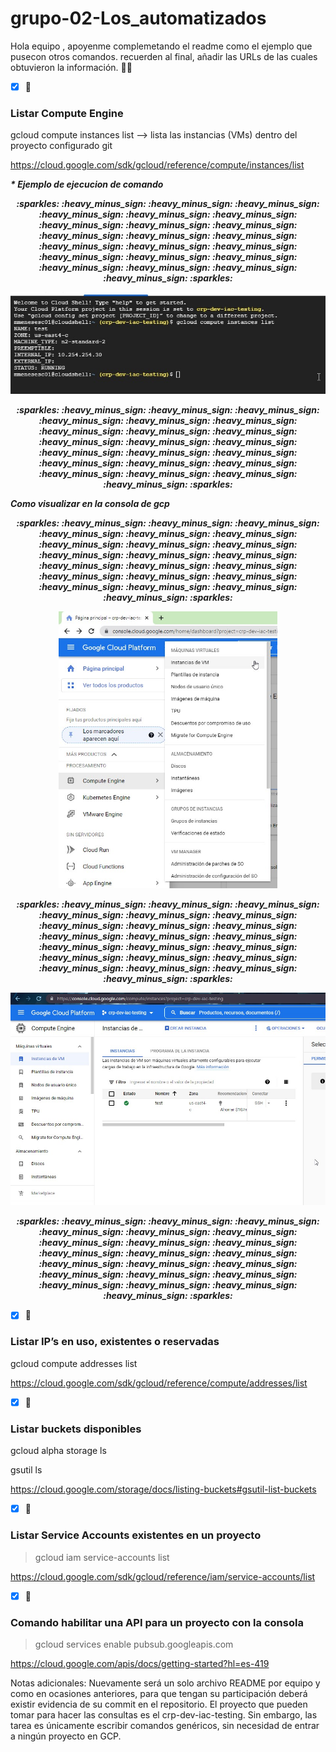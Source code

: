 # grupo-02-Los_automatizados

Hola equipo , apoyenme complemetando el readme como el ejemplo que pusecon otros comandos.
recuerden al final, añadir las URLs de las cuales obtuvieron la información.
:technologist:

- [x] :memo:
### Listar Compute Engine  
gcloud compute instances list  --> lista las instancias (VMs) dentro del proyecto configurado
git

https://cloud.google.com/sdk/gcloud/reference/compute/instances/list

<em><strong> * Ejemplo de ejecucion de comando  </strong></em>
<p align="center">
<em><strong>:sparkles:   :heavy_minus_sign:    :heavy_minus_sign:    :heavy_minus_sign:    :heavy_minus_sign:    :heavy_minus_sign:    :heavy_minus_sign:    :heavy_minus_sign:    :heavy_minus_sign:    :heavy_minus_sign:    :heavy_minus_sign:    :heavy_minus_sign:     :heavy_minus_sign:     :heavy_minus_sign:    :heavy_minus_sign:    :heavy_minus_sign:     :heavy_minus_sign:    :heavy_minus_sign:    :heavy_minus_sign:    :heavy_minus_sign:    :heavy_minus_sign:    :heavy_minus_sign:    :heavy_minus_sign: :sparkles:</strong></em>
</p>
<p align="center">
<img src="Imagenes/comando_CE.jpg" width="550">
</p>
<p align="center">
<em><strong>:sparkles:   :heavy_minus_sign:    :heavy_minus_sign:    :heavy_minus_sign:    :heavy_minus_sign:    :heavy_minus_sign:    :heavy_minus_sign:    :heavy_minus_sign:    :heavy_minus_sign:    :heavy_minus_sign:    :heavy_minus_sign:    :heavy_minus_sign:     :heavy_minus_sign:     :heavy_minus_sign:    :heavy_minus_sign:    :heavy_minus_sign:     :heavy_minus_sign:    :heavy_minus_sign:    :heavy_minus_sign:    :heavy_minus_sign:    :heavy_minus_sign:    :heavy_minus_sign:    :heavy_minus_sign: :sparkles:</strong></em>
</p>
<em><strong> Como visualizar en la consola de gcp </strong></em>
<p align="center">
<em><strong>:sparkles:   :heavy_minus_sign:    :heavy_minus_sign:    :heavy_minus_sign:    :heavy_minus_sign:    :heavy_minus_sign:    :heavy_minus_sign:    :heavy_minus_sign:    :heavy_minus_sign:    :heavy_minus_sign:    :heavy_minus_sign:    :heavy_minus_sign:     :heavy_minus_sign:     :heavy_minus_sign:    :heavy_minus_sign:    :heavy_minus_sign:     :heavy_minus_sign:    :heavy_minus_sign:    :heavy_minus_sign:    :heavy_minus_sign:    :heavy_minus_sign:    :heavy_minus_sign:    :heavy_minus_sign: :sparkles:</strong></em>
</p>
<p align="center">
<img src="Imagenes/Compute Engine.jpg" width="350">
</p>
<p align="center">
<em><strong>:sparkles:   :heavy_minus_sign:    :heavy_minus_sign:    :heavy_minus_sign:    :heavy_minus_sign:    :heavy_minus_sign:    :heavy_minus_sign:    :heavy_minus_sign:    :heavy_minus_sign:    :heavy_minus_sign:    :heavy_minus_sign:    :heavy_minus_sign:     :heavy_minus_sign:     :heavy_minus_sign:    :heavy_minus_sign:    :heavy_minus_sign:     :heavy_minus_sign:    :heavy_minus_sign:    :heavy_minus_sign:    :heavy_minus_sign:    :heavy_minus_sign:    :heavy_minus_sign:    :heavy_minus_sign: :sparkles:</strong></em>
</p>
<p align="center">
<img src="Imagenes/compute engine_3.jpg" width="650">
</p>
<p align="center">
<em><strong>:sparkles:   :heavy_minus_sign:    :heavy_minus_sign:    :heavy_minus_sign:    :heavy_minus_sign:    :heavy_minus_sign:    :heavy_minus_sign:    :heavy_minus_sign:    :heavy_minus_sign:    :heavy_minus_sign:    :heavy_minus_sign:    :heavy_minus_sign:     :heavy_minus_sign:     :heavy_minus_sign:    :heavy_minus_sign:    :heavy_minus_sign:     :heavy_minus_sign:    :heavy_minus_sign:    :heavy_minus_sign:    :heavy_minus_sign:    :heavy_minus_sign:    :heavy_minus_sign:    :heavy_minus_sign: :sparkles:</strong></em>
</p>

- [x] :memo:
### Listar IP’s en uso, existentes o reservadas
gcloud compute addresses list

https://cloud.google.com/sdk/gcloud/reference/compute/addresses/list

- [x] :memo:
### Listar buckets disponibles
gcloud alpha storage ls

gsutil ls

https://cloud.google.com/storage/docs/listing-buckets#gsutil-list-buckets

- [x] :memo:
### Listar Service Accounts existentes en un proyecto
> gcloud iam service-accounts list

https://cloud.google.com/sdk/gcloud/reference/iam/service-accounts/list

- [x] :memo:
### Comando habilitar una API para un proyecto con la consola

> gcloud services enable pubsub.googleapis.com

https://cloud.google.com/apis/docs/getting-started?hl=es-419


Notas adicionales:
Nuevamente será un solo archivo README por equipo y como en ocasiones anteriores, para que tengan su participación deberá existir evidencia de su commit en el repositorio.
El proyecto que pueden tomar para hacer las consultas es el crp-dev-iac-testing. Sin embargo, las tarea es únicamente escribir comandos genéricos, sin necesidad de entrar a ningún proyecto en GCP.
